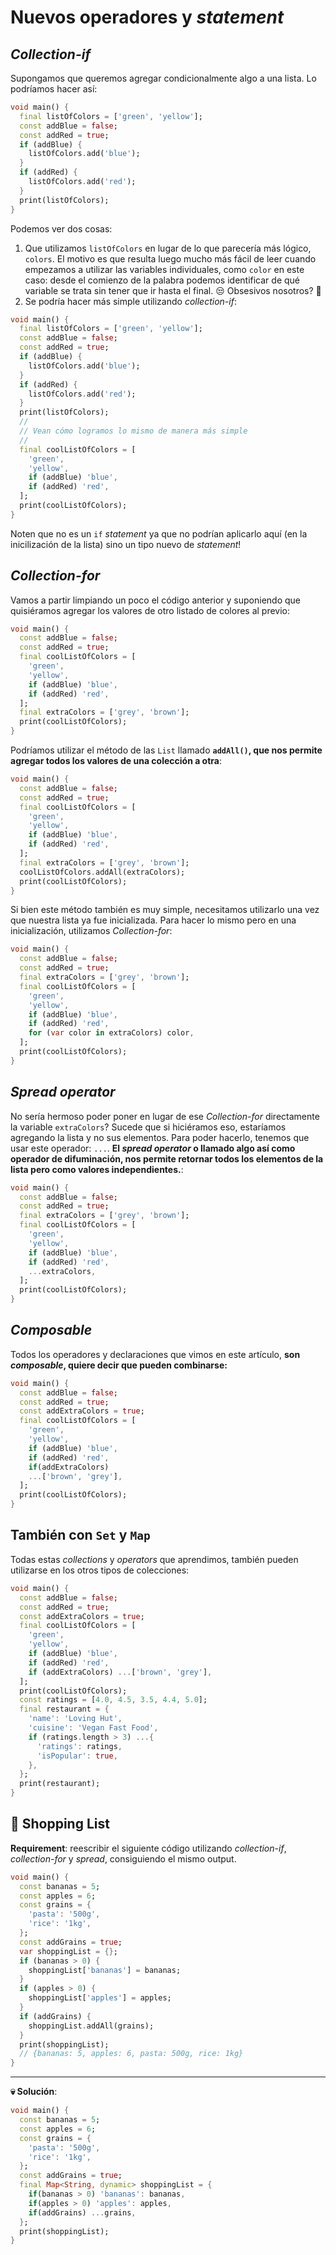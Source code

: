 # Nuevos operadores y _statement_

## _Collection-if_

Supongamos que queremos agregar condicionalmente algo a una lista. Lo podríamos hacer así:

```dart
void main() {
  final listOfColors = ['green', 'yellow'];
  const addBlue = false;
  const addRed = true;
  if (addBlue) {
    listOfColors.add('blue');
  }
  if (addRed) {
    listOfColors.add('red');
  }
  print(listOfColors);
}
```

Podemos ver dos cosas:

1. Que utilizamos `listOfColors` en lugar de lo que parecería más lógico, `colors`. El motivo es que resulta luego mucho más fácil de leer cuando empezamos a utilizar las variables individuales, como `color` en este caso: desde el comienzo de la palabra podemos identificar de qué variable se trata sin tener que ir hasta el final. 😒 Obsesivos nosotros? 🤣
2. Se podría hacer más simple utilizando _collection-if_:

```dart
void main() {
  final listOfColors = ['green', 'yellow'];
  const addBlue = false;
  const addRed = true;
  if (addBlue) {
    listOfColors.add('blue');
  }
  if (addRed) {
    listOfColors.add('red');
  }
  print(listOfColors);
  //
  // Vean cómo logramos lo mismo de manera más simple
  //
  final coolListOfColors = [
    'green',
    'yellow',
    if (addBlue) 'blue',
    if (addRed) 'red',
  ];
  print(coolListOfColors);
}
```

Noten que no es un `if` _statement_ ya que no podrían aplicarlo aquí (en la inicilización de la lista) sino un tipo nuevo de _statement_!

## _Collection-for_

Vamos a partir limpiando un poco el código anterior y suponiendo que quisiéramos agregar los valores de otro listado de colores al previo:

```dart
void main() {
  const addBlue = false;
  const addRed = true;
  final coolListOfColors = [
    'green',
    'yellow',
    if (addBlue) 'blue',
    if (addRed) 'red',
  ];
  final extraColors = ['grey', 'brown'];
  print(coolListOfColors);
}
```

Podríamos utilizar el método de las `List` llamado __`addAll()`, que nos permite agregar todos los valores de una colección a otra__:

```dart
void main() {
  const addBlue = false;
  const addRed = true;
  final coolListOfColors = [
    'green',
    'yellow',
    if (addBlue) 'blue',
    if (addRed) 'red',
  ];
  final extraColors = ['grey', 'brown'];
  coolListOfColors.addAll(extraColors);
  print(coolListOfColors);
}
```

Si bien este método también es muy simple, necesitamos utilizarlo una vez que nuestra lista ya fue inicializada. Para hacer lo mismo pero en una inicialización, utilizamos _Collection-for_:

```dart
void main() {
  const addBlue = false;
  const addRed = true;
  final extraColors = ['grey', 'brown'];
  final coolListOfColors = [
    'green',
    'yellow',
    if (addBlue) 'blue',
    if (addRed) 'red',
    for (var color in extraColors) color,
  ];
  print(coolListOfColors);
}
```

## _Spread operator_

No sería hermoso poder poner en lugar de ese _Collection-for_ directamente la variable `extraColors`? Sucede que si hiciéramos eso, estaríamos agregando la lista y no sus elementos. Para poder hacerlo, tenemos que usar este operador: `...`. __El _spread operator_ o llamado algo así como operador de difuminación, nos permite retornar todos los elementos de la lista pero como valores independientes.__:

```dart
void main() {
  const addBlue = false;
  const addRed = true;
  final extraColors = ['grey', 'brown'];
  final coolListOfColors = [
    'green',
    'yellow',
    if (addBlue) 'blue',
    if (addRed) 'red',
    ...extraColors,
  ];
  print(coolListOfColors);
}
```

## _Composable_

Todos los operadores y declaraciones que vimos en este artículo, __son _composable_, quiere decir que pueden combinarse:__

```dart
void main() {
  const addBlue = false;
  const addRed = true;
  const addExtraColors = true;
  final coolListOfColors = [
    'green',
    'yellow',
    if (addBlue) 'blue',
    if (addRed) 'red',
    if(addExtraColors)
    ...['brown', 'grey'],
  ];
  print(coolListOfColors);
}
```

## También con `Set` y `Map`

Todas estas _collections_ y _operators_ que aprendimos, también pueden utilizarse en los otros tipos de colecciones:

```dart
void main() {
  const addBlue = false;
  const addRed = true;
  const addExtraColors = true;
  final coolListOfColors = [
    'green',
    'yellow',
    if (addBlue) 'blue',
    if (addRed) 'red',
    if (addExtraColors) ...['brown', 'grey'],
  ];
  print(coolListOfColors);
  const ratings = [4.0, 4.5, 3.5, 4.4, 5.0];
  final restaurant = {
    'name': 'Loving Hut',
    'cuisine': 'Vegan Fast Food',
    if (ratings.length > 3) ...{
      'ratings': ratings,
      'isPopular': true,
    },
  };
  print(restaurant);
}
```

## 💪 Shopping List

__Requirement__: reescribir el siguiente código utilizando _collection-if_, _collection-for_ y _spread_, consiguiendo el mismo output.

```dart
void main() {
  const bananas = 5;
  const apples = 6;
  const grains = {
    'pasta': '500g',
    'rice': '1kg',
  };
  const addGrains = true;
  var shoppingList = {};
  if (bananas > 0) {
    shoppingList['bananas'] = bananas;
  }
  if (apples > 0) {
    shoppingList['apples'] = apples;
  }
  if (addGrains) {
    shoppingList.addAll(grains);
  }
  print(shoppingList);
  // {bananas: 5, apples: 6, pasta: 500g, rice: 1kg}
}

```

---

__💀 Solución__:

```dart
void main() {
  const bananas = 5;
  const apples = 6;
  const grains = {
    'pasta': '500g',
    'rice': '1kg',
  };
  const addGrains = true;
  final Map<String, dynamic> shoppingList = {
    if(bananas > 0) 'bananas': bananas,
    if(apples > 0) 'apples': apples,
    if(addGrains) ...grains,
  };
  print(shoppingList);
}
```
